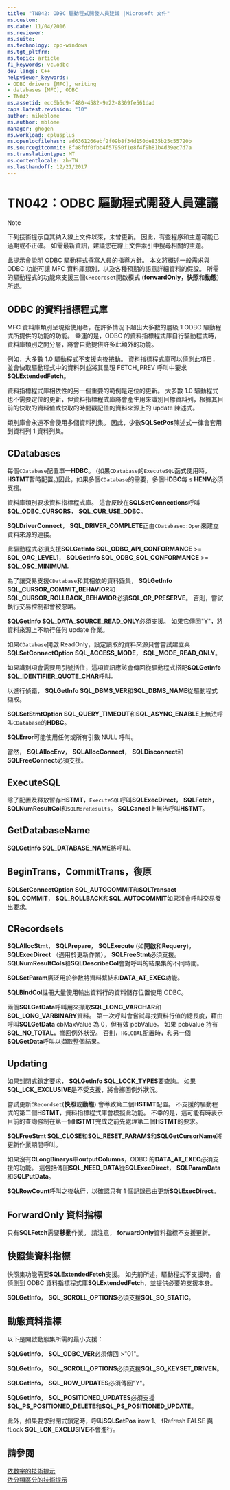 ```yaml
---
title: "TN042: ODBC 驅動程式開發人員建議 |Microsoft 文件"
ms.custom: 
ms.date: 11/04/2016
ms.reviewer: 
ms.suite: 
ms.technology: cpp-windows
ms.tgt_pltfrm: 
ms.topic: article
f1_keywords: vc.odbc
dev_langs: C++
helpviewer_keywords:
- ODBC drivers [MFC], writing
- databases [MFC], ODBC
- TN042
ms.assetid: ecc6b5d9-f480-4582-9e22-8309fe561dad
caps.latest.revision: "10"
author: mikeblome
ms.author: mblome
manager: ghogen
ms.workload: cplusplus
ms.openlocfilehash: ad6361266ebf2f09b8f34d150de835b25c55720b
ms.sourcegitcommit: 8fa8fdf0fbb4f57950f1e8f4f9b81b4d39ec7d7a
ms.translationtype: MT
ms.contentlocale: zh-TW
ms.lasthandoff: 12/21/2017
---
```

# <a name="tn042-odbc-driver-developer-recommendations"></a>TN042：ODBC 驅動程式開發人員建議
> [!NOTE]
>  下列技術提示自其納入線上文件以來，未曾更新。 因此，有些程序和主題可能已過期或不正確。 如需最新資訊，建議您在線上文件索引中搜尋相關的主題。  
  
 此提示會說明 ODBC 驅動程式撰寫人員的指導方針。 本文將概述一般需求與 ODBC 功能可讓 MFC 資料庫類別，以及各種預期的語意詳細資料的假設。 所需的驅動程式的功能來支援三個`CRecordset`開啟模式 (**forwardOnly**，**快照**和**動態**) 所述。  
  
## <a name="odbcs-cursor-library"></a>ODBC 的資料指標程式庫  
 MFC 資料庫類別呈現給使用者，在許多情況下超出大多數的層級 1 ODBC 驅動程式所提供的功能的功能。 幸運的是，ODBC 的資料指標程式庫自行驅動程式時，資料庫類別之間分層，將會自動提供許多此額外的功能。  
  
 例如，大多數 1.0 驅動程式不支援向後捲動。 資料指標程式庫可以偵測此項目，並會快取驅動程式中的資料列並將其呈現 FETCH_PREV 呼叫中要求**SQLExtendedFetch**。  
  
 資料指標程式庫相依性的另一個重要的範例是定位的更新。 大多數 1.0 驅動程式也不需要定位的更新，但資料指標程式庫將會產生用來識別目標資料列，根據其目前的快取的資料值或快取的時間戳記值的資料來源上的 update 陳述式。  
  
 類別庫會永遠不會使用多個資料列集。 因此，少數**SQLSetPos**陳述式一律會套用到資料列 1 資料列集。  
  
## <a name="cdatabases"></a>CDatabases  
 每個`CDatabase`配置單一**HDBC**。 (如果`CDatabase`的`ExecuteSQL`函式使用時， **HSTMT**暫時配置。)因此，如果多個`CDatabase`的需要，多個**HDBC**每 s **HENV**必須支援。  
  
 資料庫類別要求資料指標程式庫。 這會反映在**SQLSetConnections**呼叫**SQL_ODBC_CURSORS**， **SQL_CUR_USE_ODBC**。  
  
 **SQLDriverConnect**， **SQL_DRIVER_COMPLETE**正由`CDatabase::Open`來建立資料來源的連接。  
  
 此驅動程式必須支援**SQLGetInfo SQL_ODBC_API_CONFORMANCE** >= **SQL_OAC_LEVEL1**， **SQLGetInfo SQL_ODBC_SQL_CONFORMANCE**  >= **SQL_OSC_MINIMUM**。  
  
 為了讓交易支援`CDatabase`和其相依的資料錄集， **SQLGetInfo SQL_CURSOR_COMMIT_BEHAVIOR**和**SQL_CURSOR_ROLLBACK_BEHAVIOR**必須**SQL_CR_PRESERVE**。 否則，嘗試執行交易控制都會被忽略。  
  
 **SQLGetInfo SQL_DATA_SOURCE_READ_ONLY**必須支援。 如果它傳回"Y"，將資料來源上不執行任何 update 作業。  
  
 如果`CDatabase`開啟 ReadOnly，設定讀取的資料來源只會嘗試建立與**SQLSetConnectOption SQL_ACCESS_MODE**， **SQL_MODE_READ_ONLY**。  
  
 如果識別項會需要用引號括住，這項資訊應該會傳回從驅動程式搭配**SQLGetInfo SQL_IDENTIFIER_QUOTE_CHAR**呼叫。  
  
 以進行偵錯， **SQLGetInfo SQL_DBMS_VER**和**SQL_DBMS_NAME**從驅動程式擷取。  
  
 **SQLSetStmtOption SQL_QUERY_TIMEOUT**和**SQL_ASYNC_ENABLE**上無法呼叫`CDatabase`的**HDBC**。  
  
 **SQLError**可能使用任何或所有引數 NULL 呼叫。  
  
 當然， **SQLAllocEnv**， **SQLAllocConnect**， **SQLDisconnect**和**SQLFreeConnect**必須支援。  
  
## <a name="executesql"></a>ExecuteSQL  
 除了配置及釋放暫存**HSTMT**，`ExecuteSQL`呼叫**SQLExecDirect**， **SQLFetch**， **SQLNumResultCol**和`SQLMoreResults`。 **SQLCancel**上無法呼叫**HSTMT**。  
  
## <a name="getdatabasename"></a>GetDatabaseName  
 **SQLGetInfo SQL_DATABASE_NAME**將呼叫。  
  
## <a name="begintrans-committrans-rollback"></a>BeginTrans，CommitTrans，復原  
 **SQLSetConnectOption SQL_AUTOCOMMIT**和**SQLTransact SQL_COMMIT**， **SQL_ROLLBACK**和**SQL_AUTOCOMMIT**如果將會呼叫交易發出要求。  
  
## <a name="crecordsets"></a>CRecordsets  
 **SQLAllocStmt**， **SQLPrepare**， **SQLExecute** (如**開啟**和**Requery**)， **SQLExecDirect** （適用於更新作業）， **SQLFreeStmt**必須支援。 **SQLNumResultCols**和**SQLDescribeCol**會對呼叫的結果集的不同時間。  
  
 **SQLSetParam**廣泛用於參數將資料繫結和**DATA_AT_EXEC**功能。  
  
 **SQLBindCol**註冊大量使用輸出資料行的資料儲存位置使用 ODBC。  
  
 兩個**SQLGetData**呼叫用來擷取**SQL_LONG_VARCHAR**和**SQL_LONG_VARBINARY**資料。 第一次呼叫會嘗試尋找資料行值的總長度，藉由呼叫**SQLGetData** cbMaxValue 為 0，但有效 pcbValue。 如果 pcbValue 持有**SQL_NO_TOTAL**，擲回例外狀況。 否則，`HGLOBAL`配置時，和另一個**SQLGetData**呼叫以擷取整個結果。  
  
## <a name="updating"></a>Updating  
 如果封閉式鎖定要求， **SQLGetInfo SQL_LOCK_TYPES**要查詢。 如果**SQL_LCK_EXCLUSIVE**是不受支援，將會擲回例外狀況。  
  
 嘗試更新`CRecordset`(**快照**或**動態**) 會導致第二個**HSTMT**配置。 不支援的驅動程式的第二個**HSTMT**，資料指標程式庫會模擬此功能。 不幸的是，這可能有時表示目前的查詢強制在第一個**HSTMT**完成之前先處理第二個**HSTMT**的要求。  
  
 **SQLFreeStmt SQL_CLOSE**和**SQL_RESET_PARAMS**和**SQLGetCursorName**將更新作業期間呼叫。  
  
 如果沒有**CLongBinarys**中**outputColumns**，ODBC 的**DATA_AT_EXEC**必須支援的功能。 這包括傳回**SQL_NEED_DATA**從**SQLExecDirect**， **SQLParamData**和**SQLPutData**。  
  
 **SQLRowCount**呼叫之後執行，以確認只有 1 個記錄已由更新**SQLExecDirect**。  
  
## <a name="forwardonly-cursors"></a>ForwardOnly 資料指標  
 只有**SQLFetch**需要**移動**作業。 請注意， **forwardOnly**資料指標不支援更新。  
  
## <a name="snapshot-cursors"></a>快照集資料指標  
 快照集功能需要**SQLExtendedFetch**支援。 如先前所述，驅動程式不支援時，會偵測到 ODBC 資料指標程式庫**SQLExtendedFetch**，並提供必要的支援本身。  
  
 **SQLGetInfo**， **SQL_SCROLL_OPTIONS**必須支援**SQL_SO_STATIC**。  
  
## <a name="dynaset-cursors"></a>動態資料指標  
 以下是開啟動態集所需的最小支援：  
  
 **SQLGetInfo**， **SQL_ODBC_VER**必須傳回 >"01"。  
  
 **SQLGetInfo**， **SQL_SCROLL_OPTIONS**必須支援**SQL_SO_KEYSET_DRIVEN**。  
  
 **SQLGetInfo**， **SQL_ROW_UPDATES**必須傳回"Y"。  
  
 **SQLGetInfo**， **SQL_POSITIONED_UPDATES**必須支援**SQL_PS_POSITIONED_DELETE**和**SQL_PS_POSITIONED_UPDATE**。  
  
 此外，如果要求封閉式鎖定時，呼叫**SQLSetPos** irow 1、 fRefresh FALSE 與 fLock **SQL_LCK_EXCLUSIVE**不會進行。  
  
## <a name="see-also"></a>請參閱  
 [依數字的技術提示](../mfc/technical-notes-by-number.md)   
 [依分類區分的技術提示](../mfc/technical-notes-by-category.md)

